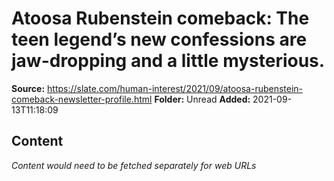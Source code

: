 # Atoosa Rubenstein comeback: The teen legend’s new confessions are jaw-dropping and a little mysterious.

**Source:** https://slate.com/human-interest/2021/09/atoosa-rubenstein-comeback-newsletter-profile.html
**Folder:** Unread
**Added:** 2021-09-13T11:18:09




## Content
*Content would need to be fetched separately for web URLs*
